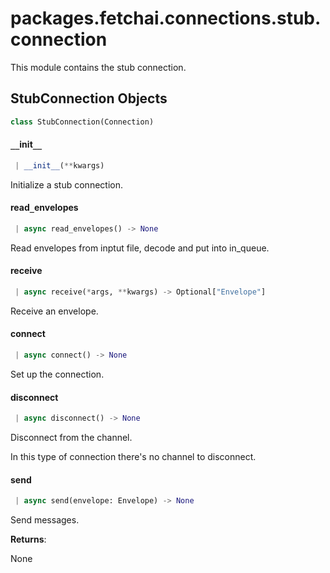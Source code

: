 <a name="packages.fetchai.connections.stub.connection"></a>
# packages.fetchai.connections.stub.connection

This module contains the stub connection.

<a name="packages.fetchai.connections.stub.connection.StubConnection"></a>
## StubConnection Objects

```python
class StubConnection(Connection)
```

<a name="packages.fetchai.connections.stub.connection.StubConnection.__init__"></a>
#### `__`init`__`

```python
 | __init__(**kwargs)
```

Initialize a stub connection.

<a name="packages.fetchai.connections.stub.connection.StubConnection.read_envelopes"></a>
#### read`_`envelopes

```python
 | async read_envelopes() -> None
```

Read envelopes from inptut file, decode and put into in_queue.

<a name="packages.fetchai.connections.stub.connection.StubConnection.receive"></a>
#### receive

```python
 | async receive(*args, **kwargs) -> Optional["Envelope"]
```

Receive an envelope.

<a name="packages.fetchai.connections.stub.connection.StubConnection.connect"></a>
#### connect

```python
 | async connect() -> None
```

Set up the connection.

<a name="packages.fetchai.connections.stub.connection.StubConnection.disconnect"></a>
#### disconnect

```python
 | async disconnect() -> None
```

Disconnect from the channel.

In this type of connection there's no channel to disconnect.

<a name="packages.fetchai.connections.stub.connection.StubConnection.send"></a>
#### send

```python
 | async send(envelope: Envelope) -> None
```

Send messages.

**Returns**:

None

